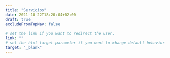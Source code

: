 ```yaml
---
title: "Servicios"
date: 2021-10-22T18:20:04+02:00
draft: true
excludeFromTopNav: false

# set the link if you want to redirect the user.
link: ""
# set the html target parameter if you want to change default behavior
target: "_blank"
---
```

